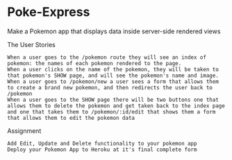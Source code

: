 # Poke-Express
 Make a Pokemon app that displays data inside server-side rendered views


The User Stories

    When a user goes to the /pokemon route they will see an index of pokemon: the names of each pokemon rendered to the page.
    When a user clicks on the name of the pokemon, they will be taken to that pokemon's SHOW page, and will see the pokemon's name and image.
    When a user goes to /pokemon/new a user sees a form that allows them to create a brand new pokemon, and then redirects the user back to /pokemon
    When a user goes to the SHOW page there will be two buttons one that allows them to delete the pokemon and get taken back to the index page and one that takes them to /pokemon/:id/edit that shows them a form that allows them to edit the pokemon data

Assignment

    Add Edit, Update and Delete functionality to your pokemon app
    Deploy your Pokemon App to Heroku at it's final complete form
